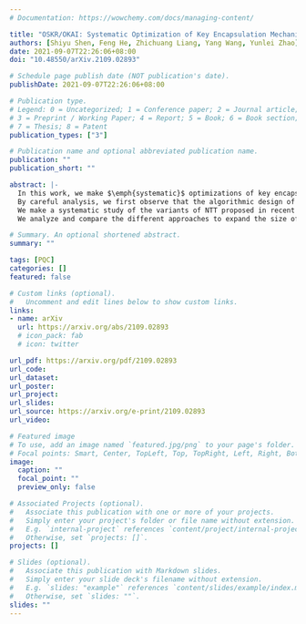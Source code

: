 ```yaml
---
# Documentation: https://wowchemy.com/docs/managing-content/

title: "OSKR/OKAI: Systematic Optimization of Key Encapsulation Mechanisms from Module Lattice"
authors: [Shiyu Shen, Feng He, Zhichuang Liang, Yang Wang, Yunlei Zhao]
date: 2021-09-07T22:26:06+08:00
doi: "10.48550/arXiv.2109.02893"

# Schedule page publish date (NOT publication's date).
publishDate: 2021-09-07T22:26:06+08:00

# Publication type.
# Legend: 0 = Uncategorized; 1 = Conference paper; 2 = Journal article;
# 3 = Preprint / Working Paper; 4 = Report; 5 = Book; 6 = Book section;
# 7 = Thesis; 8 = Patent
publication_types: ["3"]

# Publication name and optional abbreviated publication name.
publication: ""
publication_short: ""

abstract: |-
  In this work, we make $\emph{systematic}$ optimizations of key encapsulation mechanisms (KEM) based on module learning-with-errors (MLWE), covering algorithmic design, fundamental operation of number-theoretic transform (NTT), approaches to expanding encapsulated key size, and optimized implementation coding. We focus on Kyber (now in the Round-3 finalist of NIST PQC standardization) and Aigis (a variant of Kyber proposed at PKC 2020). 
  By careful analysis, we first observe that the algorithmic design of Kyber and Aigis can be optimized by the mechanism of asymmetric key consensus with noise (AKCN) proposed in \cite{JZ16,JZ19}. Specifically, the decryption process can be simplified with AKCN, leading to a both faster and less error-prone decryption process. Moreover, the AKCN-based optimized version has perfect compatibility with the deployment of Kyber/Aigis in reality, as they can run on the same parameters, the same public key, and the same encryption process. 
  We make a systematic study of the variants of NTT proposed in recent years for extending its applicability scope, make concrete analysis of their exact computational complexity, and in particular show their equivalence. We then present a new variant named hybrid-NTT (H-NTT), combining the advantages of existing NTT methods, and derive its optimality in computational complexity. The H-NTT technique not only has larger applicability scope but also allows for modular and unified implementation codes of NTT operations even with varying module dimensions. 
  We analyze and compare the different approaches to expand the size of key to be encapsulated (specifically, 512-bit key for dimension of 1024), and conclude with the most economic approach. To mitigate the compatibility issue in implementations we adopt the proposed H-NTT method.

# Summary. An optional shortened abstract.
summary: ""

tags: [PQC]
categories: []
featured: false

# Custom links (optional).
#   Uncomment and edit lines below to show custom links.
links:
- name: arXiv
  url: https://arxiv.org/abs/2109.02893
  # icon_pack: fab
  # icon: twitter

url_pdf: https://arxiv.org/pdf/2109.02893
url_code:
url_dataset:
url_poster:
url_project:
url_slides:
url_source: https://arxiv.org/e-print/2109.02893
url_video:

# Featured image
# To use, add an image named `featured.jpg/png` to your page's folder. 
# Focal points: Smart, Center, TopLeft, Top, TopRight, Left, Right, BottomLeft, Bottom, BottomRight.
image:
  caption: ""
  focal_point: ""
  preview_only: false

# Associated Projects (optional).
#   Associate this publication with one or more of your projects.
#   Simply enter your project's folder or file name without extension.
#   E.g. `internal-project` references `content/project/internal-project/index.md`.
#   Otherwise, set `projects: []`.
projects: []

# Slides (optional).
#   Associate this publication with Markdown slides.
#   Simply enter your slide deck's filename without extension.
#   E.g. `slides: "example"` references `content/slides/example/index.md`.
#   Otherwise, set `slides: ""`.
slides: ""
---
```


